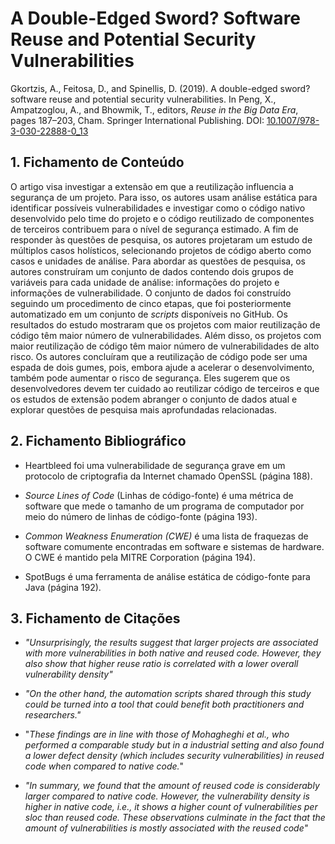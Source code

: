 # A Double-Edged Sword? Software Reuse and Potential Security Vulnerabilities

Gkortzis, A., Feitosa, D., and Spinellis, D. (2019). A double-edged sword? software reuse and potential security vulnerabilities. In Peng, X., Ampatzoglou, A., and Bhowmik, T., editors, _Reuse in the Big Data Era_, pages 187–203, Cham. Springer International Publishing. DOI: [10.1007/978-3-030-22888-0_13](https://doi.org/10.1007/978-3-030-22888-0_13)

## 1. Fichamento de Conteúdo

O artigo visa investigar a extensão em que a reutilização influencia a segurança de um projeto. Para isso, os autores usam análise estática para identificar possíveis vulnerabilidades e investigar como o código nativo desenvolvido pelo time do projeto e o código reutilizado de componentes de terceiros contribuem para o nível de segurança estimado. A fim de responder às questões de pesquisa, os autores projetaram um estudo de múltiplos casos holísticos, selecionando projetos de código aberto como casos e unidades de análise. Para abordar as questões de pesquisa, os autores construíram um conjunto de dados contendo dois grupos de variáveis para cada unidade de análise: informações do projeto e informações de vulnerabilidade. O conjunto de dados foi construído seguindo um procedimento de cinco etapas, que foi posteriormente automatizado em um conjunto de _scripts_ disponíveis no GitHub. Os resultados do estudo mostraram que os projetos com maior reutilização de código têm maior número de vulnerabilidades. Além disso, os projetos com maior reutilização de código têm maior número de vulnerabilidades de alto risco. Os autores concluíram que a reutilização de código pode ser uma espada de dois gumes, pois, embora ajude a acelerar o desenvolvimento, também pode aumentar o risco de segurança. Eles sugerem que os desenvolvedores devem ter cuidado ao reutilizar código de terceiros e que os estudos de extensão podem abranger o conjunto de dados atual e explorar questões de pesquisa mais aprofundadas relacionadas.

## 2. Fichamento Bibliográfico 

* Heartbleed foi uma vulnerabilidade de segurança grave em um protocolo de criptografia da Internet chamado OpenSSL (página 188).

* _Source Lines of Code_ (Linhas de código-fonte) é uma métrica de software que mede o tamanho de um programa de computador por meio do número de linhas de código-fonte (página 193).

* _Common Weakness Enumeration (CWE)_ é uma lista de fraquezas de software comumente encontradas em software e sistemas de hardware. O CWE é mantido pela MITRE Corporation (página 194).

* SpotBugs é uma ferramenta de análise estática de código-fonte para Java (página 192).

## 3. Fichamento de Citações 

* _"Unsurprisingly, the results suggest that larger projects are associated with more vulnerabilities in both native and reused code. However, they also show that higher reuse ratio is correlated with a lower overall vulnerability density"_

* _"On the other hand, the automation scripts shared through this study could be turned into a tool that could benefit both practitioners and researchers."_

* "_These findings are in line with those of Mohagheghi et al., who performed a comparable study but in a industrial setting and also found a lower defect density (which includes security vulnerabilities) in reused code when compared to native code._"

* _"In summary, we found that the amount of reused code is considerably larger compared to native code. However, the vulnerability density is higher in native code, i.e., it shows a higher count of vulnerabilities per sloc than reused code. These observations culminate in the fact that the amount of vulnerabilities is mostly associated with the reused code"_
